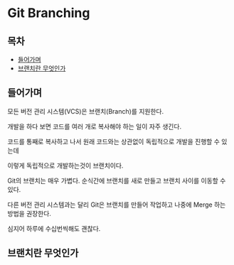# Git Branching



## 목차

- [들어가며](#들어가며)
- [브랜치란 무엇인가](#브랜치란-무엇인가)



## 들어가며

모든 버전 관리 시스템(VCS)은 브랜치(Branch)를 지원한다.

개발을 하다 보면 코드를 여러 개로 복사해야 하는 일이 자주 생긴다.

코드를 통째로 복사하고 나서 원래 코드와는 상관없이 독립적으로 개발을 진행할 수 있는데

이렇게 독립적으로 개발하는것이 브랜치이다.

Git의 브랜치는 매우 가볍다. 순식간에 브랜치를 새로 만들고 브랜치 사이를 이동할 수 있다.

다른 버전 관리 시스템과는 달리 Git은 브랜치를 만들어 작업하고 나중에 Merge 하는 방법을 권장한다.

심지어 하루에 수십번씩해도 괜찮다.



## 브랜치란 무엇인가



